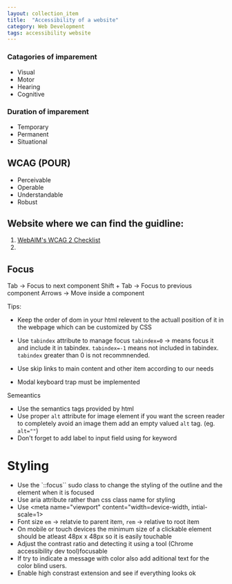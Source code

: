 ```yaml
---
layout: collection_item
title:  "Accessibility of a website"
category: Web Development
tags: accessibility website
---
```


### Catagories of imparement
* Visual
* Motor
* Hearing
* Cognitive

### Duration of imparement
* Temporary
* Permanent
* Situational

## WCAG  (POUR)
* Perceivable 
* Operable
* Understandable
* Robust

## Website where we can find the guidline:
1. [WebAIM's WCAG 2 Checklist](https://webaim.org/standards/wcag/checklist)
2. 

## Focus
Tab -> Focus to next component
Shift + Tab -> Focus to previous component
Arrows -> Move inside a component

Tips:
* Keep the order of dom in your html relevent to the actuall position of it in the webpage which can be customized by CSS

* Use `tabindex` attribute to manage focus
`tabindex=0` -> means focus it and include it in tabindex. `tabindex=-1` means not included in tabindex. `tabindex` greater than 0 is not recommnended.
* Use skip links to main content and other item according to our needs
* Modal keyboard trap must be implemented

Semeantics
* Use the semantics tags provided by html
* Use proper `alt` attribute for image element if you want the screen reader to completely avoid an image them add an empty valued `alt` tag. (eg. `alt=""`)
* Don't forget to add label to input field using for keyword

# Styling
* Use the `::focus`` sudo class to change the styling of the outline and the element when it is focused
* Use aria attribute rather than css class name for styling
* Use <meta name="viewport" content="width=device-width, intial-scale=1>
* Font size `em` -> relatvie to parent item, `rem` -> relative to root item
* On mobile or touch devices the minimum size of a clickable element should be atleast 48px x 48px so it is easily touchable
* Adjust the contrast ratio and detecting it using a tool (Chrome accessibility dev tool)focusable 
* If try to indicate a message with color also add aditional text for the color blind users.
* Enable high constrast extension and see if everything looks ok

